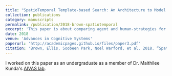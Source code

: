 ```yaml
---
title: "SpatioTemporal Template-based Search: An Architecture to Model Human Search for Spatiotemporal Targets"
collection: publications
category: manuscripts
permalink: /publication/2018-brown-spatiotemporal
excerpt: 'This paper is about comparing agent and human-strategies for performing visual tracking tasks.'
date: 2018
venue: 'Advances in Cognitive Systems'
paperurl: 'http://academicpages.github.io/files/paper3.pdf'
citation: 'Brown, Ellis, Soobeen Park, Noel Warford, et al. 2018. “SpatioTemporal Template-Based Search: An Architecture to Model Human Search for Spatiotemporal Targets.” Advances in Cognitive Systems 6: 18.'
---
```


<!-- The contents above will be part of a list of publications, if the user clicks the link for the publication than the contents of section will be rendered as a full page, allowing you to provide more information about the paper for the reader. When publications are displayed as a single page, the contents of the above "citation" field will automatically be included below this section in a smaller font. -->

I worked on this paper as an undergraduate as a member of Dr. Maithilee Kunda's [AIVAS lab](https://my.vanderbilt.edu/aivaslab/).
